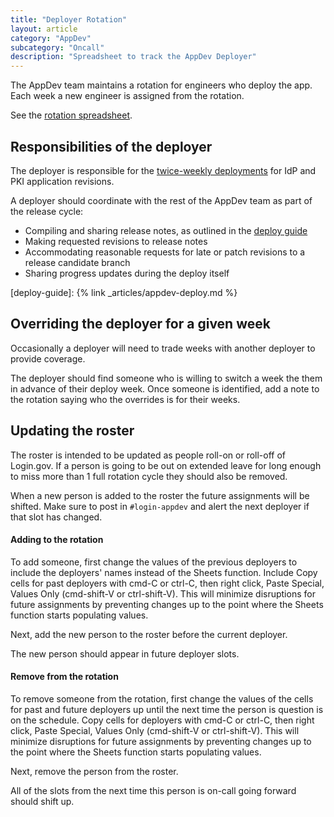 ```yaml
---
title: "Deployer Rotation"
layout: article
category: "AppDev"
subcategory: "Oncall"
description: "Spreadsheet to track the AppDev Deployer"
---
```


The AppDev team maintains a rotation for engineers who deploy the app.
Each week a new engineer is assigned from the rotation.

See the [rotation spreadsheet](https://docs.google.com/spreadsheets/d/1nLxhwVh4EfxdmqsvdFByxTk0bNSTyWGGBEXLODjlk6U/edit#gid=0).

## Responsibilities of the deployer

The deployer is responsible for the [twice-weekly deployments](deploy-guide) for IdP and PKI application revisions.

A deployer should coordinate with the rest of the AppDev team as part of the release cycle:

- Compiling and sharing release notes, as outlined in the [deploy guide](deploy-guide)
- Making requested revisions to release notes
- Accommodating reasonable requests for late or patch revisions to a release candidate branch
- Sharing progress updates during the deploy itself

[deploy-guide]: {% link _articles/appdev-deploy.md %}

## Overriding the deployer for a given week

Occasionally a deployer will need to trade weeks with another deployer to provide coverage.

The deployer should find someone who is willing to switch a week the them in advance of their deploy week.
Once someone is identified, add a note to the rotation saying who the overrides is for their weeks.

## Updating the roster

The roster is intended to be updated as people roll-on or roll-off of Login.gov.
If a person is going to be out on extended leave for long enough to miss more than 1 full rotation cycle they should also be removed.

When a new person is added to the roster the future assignments will be shifted.
Make sure to post in `#login-appdev` and alert the next deployer if that slot has changed.

#### Adding to the rotation

To add someone, first change the values of the previous deployers to include the deployers' names instead of the Sheets function.
Include
Copy cells for past deployers with cmd-C or ctrl-C, then right click, Paste Special, Values Only (cmd-shift-V or ctrl-shift-V).
This will minimize disruptions for future assignments by preventing changes up to the point where the Sheets function starts populating values.

Next, add the new person to the roster before the current deployer.

The new person should appear in future deployer slots.

#### Remove from the rotation

To remove someone from the rotation, first change the values of the cells for past and future deployers
up until the next time the person is question is on the schedule.
Copy cells for deployers with cmd-C or ctrl-C, then right click, Paste Special, Values Only (cmd-shift-V or ctrl-shift-V).
This will minimize disruptions for future assignments by preventing changes up to the point where the Sheets function starts populating values.

Next, remove the person from the roster.

All of the slots from the next time this person is on-call going forward should shift up.

